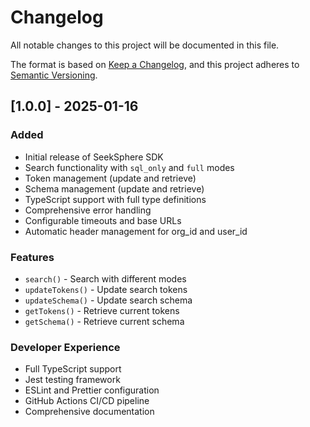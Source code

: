 # Changelog

All notable changes to this project will be documented in this file.

The format is based on [Keep a Changelog](https://keepachangelog.com/en/1.0.0/),
and this project adheres to [Semantic Versioning](https://semver.org/spec/v2.0.0.html).

## [1.0.0] - 2025-01-16

### Added
- Initial release of SeekSphere SDK
- Search functionality with `sql_only` and `full` modes
- Token management (update and retrieve)
- Schema management (update and retrieve)
- TypeScript support with full type definitions
- Comprehensive error handling
- Configurable timeouts and base URLs
- Automatic header management for org_id and user_id

### Features
- `search()` - Search with different modes
- `updateTokens()` - Update search tokens
- `updateSchema()` - Update search schema
- `getTokens()` - Retrieve current tokens
- `getSchema()` - Retrieve current schema

### Developer Experience
- Full TypeScript support
- Jest testing framework
- ESLint and Prettier configuration
- GitHub Actions CI/CD pipeline
- Comprehensive documentation